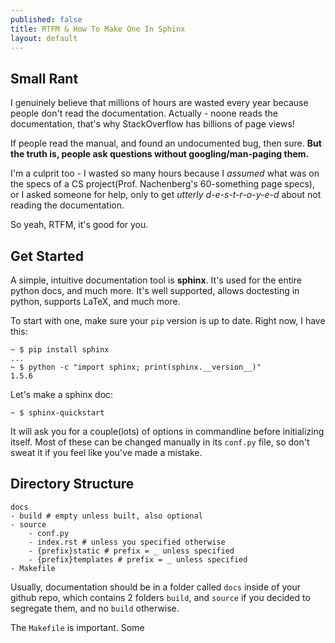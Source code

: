 ```yaml
---
published: false
title: RTFM & How To Make One In Sphinx 
layout: default
---
```


## Small Rant

I genuinely believe that millions of hours are wasted every year because people don't read the documentation. Actually - noone reads the documentation, that's why StackOverflow has billions of page views!

If people read the manual, and found an undocumented bug, then sure. **But the truth is, people ask questions without googling/man-paging them.** 

I'm a culprit too - I wasted so many hours because I _assumed_ what was on the specs of a CS project(Prof. Nachenberg's 60-something page specs), or I asked someone for help, only to get _utterly d-e-s-t-r-o-y-e-d_ about not reading the documentation.

So yeah, RTFM, it's good for you.

## Get Started

A simple, intuitive documentation tool is **sphinx**. It's used for the entire python docs, and much more. It's well supported, allows doctesting in python, supports LaTeX, and much more.

To start with one, make sure your `pip` version is up to date. Right now, I have this:

```
~ $ pip install sphinx
...
~ $ python -c "import sphinx; print(sphinx.__version__)"     
1.5.6
```

Let's make a sphinx doc:

```
~ $ sphinx-quickstart
```

It will ask you for a couple(lots) of options in commandline before initializing itself. Most of these can be changed manually in its `conf.py` file, so don't sweat it if you feel like you've made a mistake.

## Directory Structure

```
docs
- build # empty unless built, also optional
- source
	- conf.py
	- index.rst # unless you specified otherwise
	- {prefix}static # prefix = _ unless specified
	- {prefix}templates # prefix = _ unless specified
- Makefile
```

Usually, documentation should be in a folder called `docs` inside of your github repo, which contains 2 folders `build`, and `source` if you decided to segregate them, and no `build` otherwise. 

The `Makefile` is important. Some 






